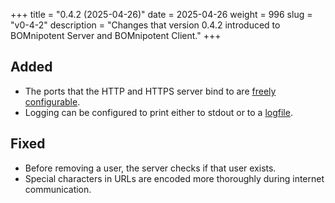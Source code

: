 +++
title = "0.4.2 (2025-04-26)"
date = 2025-04-26
weight = 996
slug = "v0-4-2"
description = "Changes that version 0.4.2 introduced to BOMnipotent Server and BOMnipotent Client."
+++

## Added
- The ports that the HTTP and HTTPS server bind to are [freely configurable](/server/configuration/optional/port-binding/).
- Logging can be configured to print either to stdout or to a [logfile](/server/configuration/optional/log/#logfile).

## Fixed
- Before removing a user, the server checks if that user exists.
- Special characters in URLs are encoded more thoroughly during internet communication.
